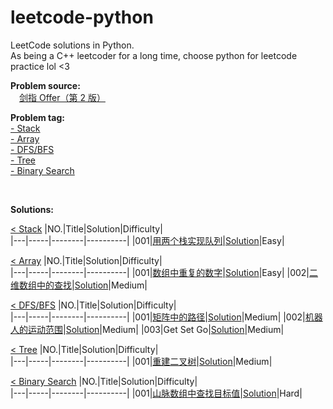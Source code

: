 # leetcode-python

LeetCode solutions in Python.  
As being a C++ leetcoder for a long time, choose python for leetcode practice lol <3  

**Problem source:**  
&emsp;[剑指 Offer（第 2 版）][0]  

[0]:https://leetcode-cn.com/problem-list/xb9nqhhg/

<div id="problem_tag"></div>

**Problem tag:**  
[- Stack](#stack)   
[- Array](#array)  
[- DFS/BFS](#dfs_bfs)  
[- Tree](#tree)   
[- Binary Search](#binary_search)

</br>

**Solutions:**  

<div id="stack"></div>  
 
[< Stack](#problem_tag)
|NO.|Title|Solution|Difficulty|  
|---|-----|--------|----------|
|001|[用两个栈实现队列](https://leetcode-cn.com/problems/yong-liang-ge-zhan-shi-xian-dui-lie-lcof/)|[Solution](./src/stack/yong-liang-ge-zhan-shi-xian-dui-lie-lcof.py)|Easy|

<div id="array"></div>  
 
[< Array](#problem_tag)
|NO.|Title|Solution|Difficulty|  
|---|-----|--------|----------|
|001|[数组中重复的数字](https://leetcode-cn.com/problems/shu-zu-zhong-zhong-fu-de-shu-zi-lcof/)|[Solution](./src/array/shu-zu-zhong-zhong-fu-de-shu-zi-lcof.py)|Easy|
|002|[二维数组中的查找](https://leetcode-cn.com/problems/er-wei-shu-zu-zhong-de-cha-zhao-lcof/)|[Solution](./src/array/er-wei-shu-zu-zhong-de-cha-zhao-lcof.py)|Medium|  

<div id="dfs_bfs"></div>  
 
[< DFS/BFS](#problem_tag)
|NO.|Title|Solution|Difficulty|  
|---|-----|--------|----------|
|001|[矩阵中的路径](https://leetcode-cn.com/problems/ju-zhen-zhong-de-lu-jing-lcof/)|[Solution](./src/dfs/ju-zhen-zhong-de-lu-jing-lcof.py)|Medium|
|002|[机器人的运动范围](https://leetcode-cn.com/problems/ji-qi-ren-de-yun-dong-fan-wei-lcof/)|[Solution](./src/dfs/ji-qi-ren-de-yun-dong-fan-wei-lcof.py)|Medium|
|003|Get Set Go|[Solution](./src/dfs/get-set-go.py)|Medium|

<div id="tree"></div>  
 
[< Tree](#problem_tag)
|NO.|Title|Solution|Difficulty|  
|---|-----|--------|----------|
|001|[重建二叉树](https://leetcode-cn.com/problems/zhong-jian-er-cha-shu-lcof/)|[Solution](./src/tree/zhong-jian-er-cha-shu-lcof.py)|Medium|

<div id="binary_search"></div>  
 
[< Binary Search](#problem_tag)
|NO.|Title|Solution|Difficulty|  
|---|-----|--------|----------|
|001|[山脉数组中查找目标值](https://leetcode-cn.com/problems/find-in-mountain-array/)|[Solution](./src/binary_search/find-in-mountain-array.py)|Hard|
